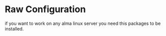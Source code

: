 # Raw Configuration
if you want to work on any alma linux server you need this packages to be installed.